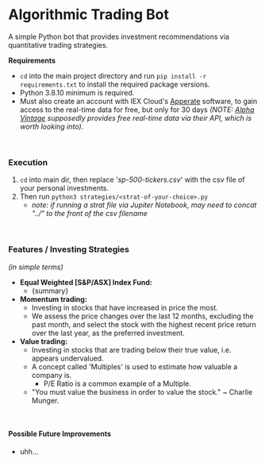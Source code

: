 # Algorithmic Trading Bot
<!-- 3 simple python scripts that provides investment recommendations via the relative quantitative trading strategies. -->
A simple Python bot that provides investment recommendations via quantitative trading strategies. 
<br/>

**Requirements**
- ``` cd ``` into the main project directory and run ```pip install -r requirements.txt``` to install the required package versions. 
- Python 3.8.10 minimum is required.
- Must also create an account with IEX Cloud's [Apperate](https://iexcloud.io/cloud-login#/register) software, to gain access to the real-time data for free, but only for 30 days *(NOTE: [Alpha Vintage](https://www.alphavantage.co/) supposedly provides free real-time data via their API, which is worth looking into)*. 
<br/>

### Execution
1. ```cd``` into main dir, then replace '*sp-500-tickers.csv*' with the csv file of your personal investments.
2. Then run ```python3 strategies/<strat-of-your-choice>.py```
    - *note: if running a strat file via Jupiter Notebook, may need to concat "../" to the front of the csv filename*
<br/>

### Features / Investing Strategies 
*(in simple terms)*
- **Equal Weighted [S&P/ASX] Index Fund:**
    - {summary}
- **Momentum trading:**
    - Investing in stocks that have increased in price the most. 
    - We assess the price changes over the last 12 months, excluding the past month, and select the stock with the highest recent price return over the last year, as the preferred investment.
- **Value trading:**
    - Investing in stocks that are trading below their true value, i.e. appears undervalued. 
    - A concept called 'Multiples' is used to estimate how valuable a company is.
        - P/E Ratio is a common example of a Multiple.  
    - "You must value the business in order to value the stock." ~ Charlie Munger.

<br/>

#### Possible Future Improvements
- uhh...